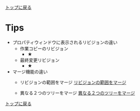 [トップに戻る](../index.md)

# Tips

- プロパティウィンドウに表示されるリビジョンの違い
	- 作業コピーのリビジョン
		- ★
	- 最終変更リビジョン
		- ★
- マージ機能の違い
	- リビジョンの範囲をマージ
		[リビジョンの範囲をマージ](リビジョンの範囲をマージ.jpg)
	
	- 異なる２つのツリーをマージ
		[異なる２つのツリーをマージ](https://github.com/draemonash2/draemonash2.github.io/blob/master/sft_tortoisesvn/%E7%95%B0%E3%81%AA%E3%82%8B%EF%BC%92%E3%81%A4%E3%81%AE%E3%83%84%E3%83%AA%E3%83%BC%E3%82%92%E3%83%9E%E3%83%BC%E3%82%B8.jpg)
	

[トップに戻る](../index.md)
